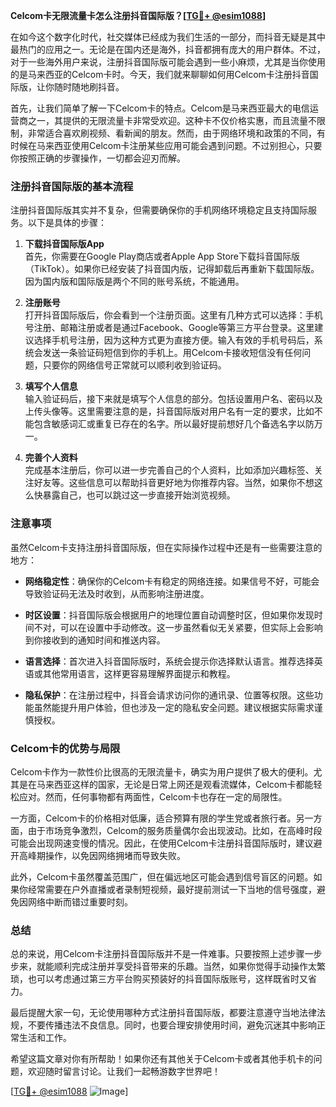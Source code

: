 **Celcom卡无限流量卡怎么注册抖音国际版？[[TG💪+ @esim1088](https://t.me/s/esim1088)]**

在如今这个数字化时代，社交媒体已经成为我们生活的一部分，而抖音无疑是其中最热门的应用之一。无论是在国内还是海外，抖音都拥有庞大的用户群体。不过，对于一些海外用户来说，注册抖音国际版可能会遇到一些小麻烦，尤其是当你使用的是马来西亚的Celcom卡时。今天，我们就来聊聊如何用Celcom卡注册抖音国际版，让你随时随地刷抖音。

首先，让我们简单了解一下Celcom卡的特点。Celcom是马来西亚最大的电信运营商之一，其提供的无限流量卡非常受欢迎。这种卡不仅价格实惠，而且流量不限制，非常适合喜欢刷视频、看新闻的朋友。然而，由于网络环境和政策的不同，有时候在马来西亚使用Celcom卡注册某些应用可能会遇到问题。不过别担心，只要你按照正确的步骤操作，一切都会迎刃而解。

### 注册抖音国际版的基本流程

注册抖音国际版其实并不复杂，但需要确保你的手机网络环境稳定且支持国际服务。以下是具体的步骤：

1. **下载抖音国际版App**  
   首先，你需要在Google Play商店或者Apple App Store下载抖音国际版（TikTok）。如果你已经安装了抖音国内版，记得卸载后再重新下载国际版。因为国内版和国际版是两个不同的账号系统，不能通用。

2. **注册账号**  
   打开抖音国际版后，你会看到一个注册页面。这里有几种方式可以选择：手机号注册、邮箱注册或者是通过Facebook、Google等第三方平台登录。这里建议选择手机号注册，因为这种方式更为直接方便。输入有效的手机号码后，系统会发送一条验证码短信到你的手机上。用Celcom卡接收短信没有任何问题，只要你的网络信号正常就可以顺利收到验证码。

3. **填写个人信息**  
   输入验证码后，接下来就是填写个人信息的部分。包括设置用户名、密码以及上传头像等。这里需要注意的是，抖音国际版对用户名有一定的要求，比如不能包含敏感词汇或重复已存在的名字。所以最好提前想好几个备选名字以防万一。

4. **完善个人资料**  
   完成基本注册后，你可以进一步完善自己的个人资料，比如添加兴趣标签、关注好友等。这些信息可以帮助抖音更好地为你推荐内容。当然，如果你不想这么快暴露自己，也可以跳过这一步直接开始浏览视频。

### 注意事项

虽然Celcom卡支持注册抖音国际版，但在实际操作过程中还是有一些需要注意的地方：

- **网络稳定性**：确保你的Celcom卡有稳定的网络连接。如果信号不好，可能会导致验证码无法及时收到，从而影响注册进度。
  
- **时区设置**：抖音国际版会根据用户的地理位置自动调整时区，但如果你发现时间不对，可以在设置中手动修改。这一步虽然看似无关紧要，但实际上会影响到你接收到的通知时间和推送内容。

- **语言选择**：首次进入抖音国际版时，系统会提示你选择默认语言。推荐选择英语或其他常用语言，这样更容易理解界面提示和教程。

- **隐私保护**：在注册过程中，抖音会请求访问你的通讯录、位置等权限。这些功能虽然能提升用户体验，但也涉及一定的隐私安全问题。建议根据实际需求谨慎授权。

### Celcom卡的优势与局限

Celcom卡作为一款性价比很高的无限流量卡，确实为用户提供了极大的便利。尤其是在马来西亚这样的国家，无论是日常上网还是观看流媒体，Celcom卡都能轻松应对。然而，任何事物都有两面性，Celcom卡也存在一定的局限性。

一方面，Celcom卡的价格相对低廉，适合预算有限的学生党或者旅行者。另一方面，由于市场竞争激烈，Celcom的服务质量偶尔会出现波动。比如，在高峰时段可能会出现网速变慢的情况。因此，在使用Celcom卡注册抖音国际版时，建议避开高峰期操作，以免因网络拥堵而导致失败。

此外，Celcom卡虽然覆盖范围广，但在偏远地区可能会遇到信号盲区的问题。如果你经常需要在户外直播或者录制短视频，最好提前测试一下当地的信号强度，避免因网络中断而错过重要时刻。

### 总结

总的来说，用Celcom卡注册抖音国际版并不是一件难事。只要按照上述步骤一步步来，就能顺利完成注册并享受抖音带来的乐趣。当然，如果你觉得手动操作太繁琐，也可以考虑通过第三方平台购买预装好的抖音国际版账号，这样既省时又省力。

最后提醒大家一句，无论使用哪种方式注册抖音国际版，都要注意遵守当地法律法规，不要传播违法不良信息。同时，也要合理安排使用时间，避免沉迷其中影响正常生活和工作。

希望这篇文章对你有所帮助！如果你还有其他关于Celcom卡或者其他手机卡的问题，欢迎随时留言讨论。让我们一起畅游数字世界吧！

[[TG💪+ @esim1088](https://t.me/s/esim1088) ![Image](https://i.postimg.cc/4NQfJmqS/Snipaste-2025-05-13-00-14-12.png)]